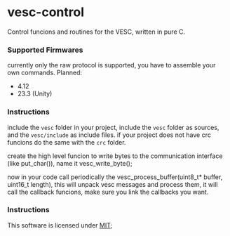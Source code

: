 # vesc-control

Control funcions and routines for the VESC, written in pure C.

### Supported Firmwares
currently only the raw protocol is supported, you have to assemble your own commands.
Planned:
- 4.12
- 23.3 (Unity)

### Instructions

include the ```vesc``` folder in your project, include the ```vesc``` folder as sources, and the ```vesc/include``` as include files.
if your project does not have crc funcions do the same with the ```crc``` folder.

create the high level funcion to write bytes to the communication interface (like put_char()), name it vesc_write_byte();

now in your code call periodically the vesc_process_buffer(uint8_t* buffer, uint16_t length), this will unpack vesc messages and process them, it will call the callback funcions, make sure you link the callbacks you want.

### Instructions

This software is licensed under [MIT](LICENSE);